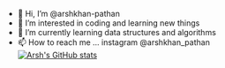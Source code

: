 - 👋 Hi, I’m @arshkhan-pathan
- 👀 I’m interested in coding and learning new things
- 🌱 I’m currently learning data structures and algorithms
- 📫 How to reach me ... instagram @arshkhan_pathan
[![Arsh's GitHub stats](https://github-readme-stats.vercel.app/api?username=arshkhan-pathan)](https://github.com/anuraghazra/github-readme-stats)
<!---
arshkhan-pathan/arshkhan-pathan is a ✨ special ✨ repository because its `README.md` (this file) appears on your GitHub profile.
You can click the Preview link to take a look at your changes.
--->
